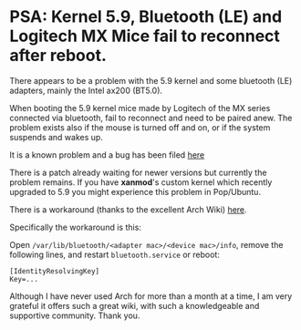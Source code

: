 # PSA: Kernel 5.9, Bluetooth (LE) and Logitech MX Mice fail to reconnect after reboot.

There appears to be a problem with the 5.9 kernel and some bluetooth (LE) adapters, mainly the Intel ax200 (BT5.0). 

When booting the 5.9 kernel mice made by Logitech of the MX series connected via bluetooth, fail to reconnect and need to be paired anew. The problem exists also if the mouse is turned off and on, or if the system suspends and wakes up.

It is a known problem and a bug has been filed [here](https://bugzilla.kernel.org/show_bug.cgi?id=209745)

There is a patch already waiting for newer versions but currently the problem remains. If you have **xanmod**'s custom kernel which recently upgraded to 5.9 you might experience this problem in Pop/Ubuntu.

There is a workaround (thanks to the excellent Arch Wiki) [here](https://wiki.archlinux.org/index.php/Bluetooth#Problems_with_all_BLE_devices_on_kernel_5.9+).

Specifically the workaround is this:

Open ````/var/lib/bluetooth/<adapter mac>/<device mac>/info````, remove the following lines, and restart ```bluetooth.service``` or reboot:

~~~
[IdentityResolvingKey]
Key=...
~~~

Although I have never used Arch for more than a month at a time, I am very grateful it offers such a great wiki, with such a knowledgeable and supportive community. Thank you.
